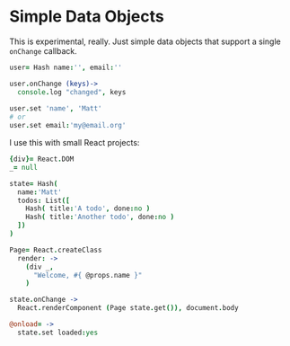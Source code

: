 # Simple Data Objects

This is experimental, really. Just simple data objects that support a single `onChange` callback.

```coffeescript
user= Hash name:'', email:''

user.onChange (keys)->
  console.log "changed", keys
  
user.set 'name', 'Matt'
# or
user.set email:'my@email.org'
```

I use this with small React projects:

```coffeescript
{div}= React.DOM
_= null

state= Hash( 
  name:'Matt' 
  todos: List([
    Hash( title:'A todo', done:no )
    Hash( title:'Another todo', done:no )
  ])
)

Page= React.createClass
  render: ->
    (div _,
      "Welcome, #{ @props.name }"
    )

state.onChange ->
  React.renderComponent (Page state.get()), document.body

@onload= ->
  state.set loaded:yes
```
